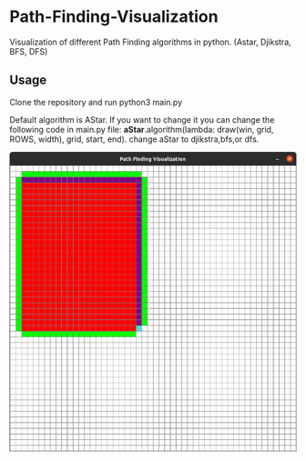 
<h1> Path-Finding-Visualization </h1>
<p>Visualization of different Path Finding algorithms in python. (Astar, Djikstra, BFS, DFS) </p>

<h2> Usage </h2>
<p> Clone the repository and run python3 main.py </p>
<p> Default algorithm is AStar. If you want to change it you can change the following code in main.py file: 
  <b>aStar</b>.algorithm(lambda: draw(win, grid, ROWS, width), grid, start, end). change aStar to djikstra,bfs,or dfs. </p>
  
  <p align="center">
  <img src="https://github.com/swoosh1337/Path-Finding-Visualization/blob/main/Screenshot%20from%202021-08-17%2021-04-10.png" width="600" title="Astar">
</p>
